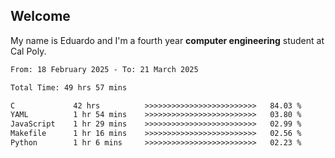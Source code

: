 ## Welcome

 My name is Eduardo and I'm a fourth year **computer engineering** student at Cal Poly.

<!--START_SECTION:waka-->

```txt
From: 18 February 2025 - To: 21 March 2025

Total Time: 49 hrs 57 mins

C             42 hrs          >>>>>>>>>>>>>>>>>>>>>>>>>   84.03 %
YAML          1 hr 54 mins    >>>>>>>>>>>>>>>>>>>>>>>>>   03.80 %
JavaScript    1 hr 29 mins    >>>>>>>>>>>>>>>>>>>>>>>>>   02.99 %
Makefile      1 hr 16 mins    >>>>>>>>>>>>>>>>>>>>>>>>>   02.56 %
Python        1 hr 6 mins     >>>>>>>>>>>>>>>>>>>>>>>>>   02.23 %
```

<!--END_SECTION:waka-->

<!--
**lalog12/lalog12** is a ✨ _special_ ✨ repository because its `README.md` (this file) appears on your GitHub profile.

Here are some ideas to get you started:

- 🔭 I’m currently working on ...
- 🌱 I’m currently learning ...
- 👯 I’m looking to collaborate on ...
- 🤔 I’m looking for help with ...
- 💬 Ask me about ...
- 📫 How to reach me: ...
- 😄 Pronouns: ...
- ⚡ Fun fact: ...
-->

